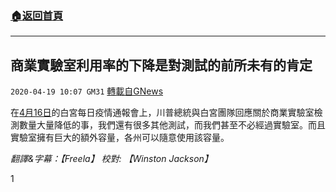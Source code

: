 ###  [:house:返回首頁](https://github.com/ourhimalayas/txt)
---

## 商業實驗室利用率的下降是對測試的前所未有的肯定
`2020-04-19 10:07 GM31` [轉載自GNews](https://gnews.org/zh-hant/178385/)

在[4月16日](https://www.youtube.com/watch?v=sCzj0stNwv8&amp;t=2s)的白宮每日疫情通報會上，川普總統與白宮團隊回應關於商業實驗室檢測數量大量降低的事，我們還有很多其他測試，而我們甚至不必經過實驗室。而且實驗室擁有巨大的額外容量，各州可以隨意使用該容量。

*翻譯&字幕：【Freela】 校對: 【Winston Jackson】*

1
